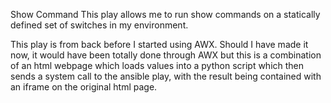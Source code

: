 Show Command
This play allows me to run show commands on a statically defined set of switches in my environment.

This play is from back before I started using AWX.  Should I have made it now, it would have been totally done through AWX but this is a combination of an html webpage which loads values into a python script which then sends a system call to the ansible play, with the result being contained with an iframe on the original html page.
